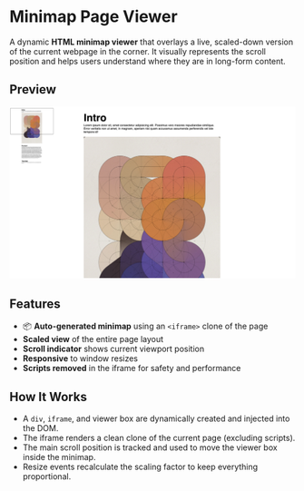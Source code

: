 #  Minimap Page Viewer

A dynamic **HTML minimap viewer** that overlays a live, scaled-down version of the current webpage in the corner. It visually represents the scroll position and helps users understand where they are in long-form content.



## Preview

![Minimap Preview](./minimap.png)


##  Features

- 📦 **Auto-generated minimap** using an `<iframe>` clone of the page
-  **Scaled view** of the entire page layout
-  **Scroll indicator** shows current viewport position
-  **Responsive** to window resizes
-  **Scripts removed** in the iframe for safety and performance


##  How It Works

- A `div`, `iframe`, and viewer box are dynamically created and injected into the DOM.
- The iframe renders a clean clone of the current page (excluding scripts).
- The main scroll position is tracked and used to move the viewer box inside the minimap.
- Resize events recalculate the scaling factor to keep everything proportional.
